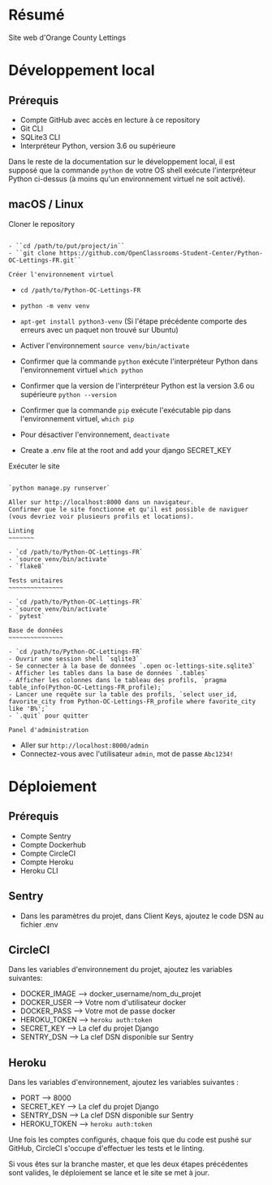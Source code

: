 Résumé
======

Site web d'Orange County Lettings

Développement local
===================

Prérequis
---------

- Compte GitHub avec accès en lecture à ce repository
- Git CLI
- SQLite3 CLI
- Interpréteur Python, version 3.6 ou supérieure

Dans le reste de la documentation sur le développement local, il est supposé que la commande ``python`` de votre OS shell exécute l'interpréteur Python ci-dessus (à moins qu'un environnement virtuel ne soit activé).

macOS / Linux
-------------

Cloner le repository
~~~~~~~~~~~~~~~~~~~~

- ``cd /path/to/put/project/in``
- ``git clone https://github.com/OpenClassrooms-Student-Center/Python-OC-Lettings-FR.git``

Créer l'environnement virtuel
~~~~~~~~~~~~~~~~~~~~~~~~~~~~~

- ``cd /path/to/Python-OC-Lettings-FR``
- ``python -m venv venv``
- ``apt-get install python3-venv`` (Si l'étape précédente comporte des erreurs avec un paquet non trouvé sur Ubuntu)
- Activer l'environnement ``source venv/bin/activate``
- Confirmer que la commande ``python`` exécute l'interpréteur Python dans l'environnement virtuel ``which python``
- Confirmer que la version de l'interpréteur Python est la version 3.6 ou supérieure ``python --version``
- Confirmer que la commande ``pip`` exécute l'exécutable pip dans l'environnement virtuel, ``which pip``
- Pour désactiver l'environnement, ``deactivate``

- Create a .env file at the root and add your django SECRET_KEY

Exécuter le site
~~~~~~~~~~~~~~~~

`python manage.py runserver`

Aller sur http://localhost:8000 dans un navigateur.
Confirmer que le site fonctionne et qu'il est possible de naviguer (vous devriez voir plusieurs profils et locations).

Linting
~~~~~~~

- `cd /path/to/Python-OC-Lettings-FR`
- `source venv/bin/activate`
- `flake8`

Tests unitaires
~~~~~~~~~~~~~~~

- `cd /path/to/Python-OC-Lettings-FR`
- `source venv/bin/activate`
- `pytest`

Base de données
~~~~~~~~~~~~~~~

- `cd /path/to/Python-OC-Lettings-FR`
- Ouvrir une session shell `sqlite3`
- Se connecter à la base de données `.open oc-lettings-site.sqlite3`
- Afficher les tables dans la base de données `.tables`
- Afficher les colonnes dans le tableau des profils, `pragma table_info(Python-OC-Lettings-FR_profile);`
- Lancer une requête sur la table des profils, `select user_id, favorite_city from Python-OC-Lettings-FR_profile where favorite_city like 'B%';`
- `.quit` pour quitter

Panel d'administration
~~~~~~~~~~~~~~~~~~~~~~

- Aller sur `http://localhost:8000/admin`
- Connectez-vous avec l'utilisateur `admin`, mot de passe `Abc1234!`


Déploiement
===========

Prérequis
---------

- Compte Sentry
- Compte Dockerhub
- Compte CircleCI
- Compte Heroku
- Heroku CLI

Sentry
------
- Dans les paramètres du projet, dans Client Keys, ajoutez le code DSN au fichier .env

CircleCI
--------
Dans les variables d'environnement du projet, ajoutez les variables suivantes:

- DOCKER_IMAGE --> docker_username/nom_du_projet
- DOCKER_USER --> Votre nom d'utilisateur docker
- DOCKER_PASS --> Votre mot de passe docker
- HEROKU_TOKEN --> ``heroku auth:token``
- SECRET_KEY --> La clef du projet Django
- SENTRY_DSN --> La clef DSN disponible sur Sentry

Heroku
------
Dans les variables d'environnement, ajoutez les variables suivantes :

- PORT --> 8000
- SECRET_KEY --> La clef du projet Django
- SENTRY_DSN --> La clef DSN disponible sur Sentry
- HEROKU_TOKEN --> ``heroku auth:token``


Une fois les comptes configurés, chaque fois que du code est pushé sur GitHub,
CircleCI s'occupe d'effectuer les tests et le linting.

Si vous êtes sur la branche master, et que les deux étapes précédentes
sont valides, le déploiement se lance et le site se met à jour.
